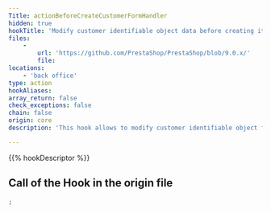 ```yaml
---
Title: actionBeforeCreateCustomerFormHandler
hidden: true
hookTitle: 'Modify customer identifiable object data before creating it'
files:
    -
        url: 'https://github.com/PrestaShop/PrestaShop/blob/9.0.x/'
        file: 
locations:
    - 'back office'
type: action
hookAliases: 
array_return: false
check_exceptions: false
chain: false
origin: core
description: 'This hook allows to modify customer identifiable object forms data before it was created'

---
```


{{% hookDescriptor %}}

## Call of the Hook in the origin file

```php
;
```
